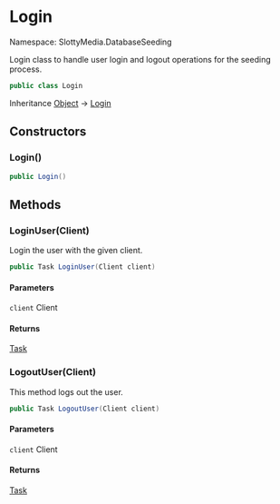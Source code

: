 # Login

Namespace: SlottyMedia.DatabaseSeeding

Login class to handle user login and logout operations for the seeding process.

```csharp
public class Login
```

Inheritance [Object](https://docs.microsoft.com/en-us/dotnet/api/system.object) → [Login](./slottymedia.databaseseeding.login.md)

## Constructors

### **Login()**

```csharp
public Login()
```

## Methods

### **LoginUser(Client)**

Login the user with the given client.

```csharp
public Task LoginUser(Client client)
```

#### Parameters

`client` Client<br>

#### Returns

[Task](https://docs.microsoft.com/en-us/dotnet/api/system.threading.tasks.task)<br>

### **LogoutUser(Client)**

This method logs out the user.

```csharp
public Task LogoutUser(Client client)
```

#### Parameters

`client` Client<br>

#### Returns

[Task](https://docs.microsoft.com/en-us/dotnet/api/system.threading.tasks.task)<br>
